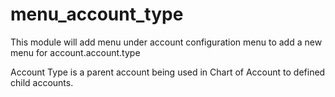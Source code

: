 # menu_account_type
This module will add menu under account configuration menu to add a new menu for account.account.type

Account Type is a parent account being used in Chart of Account to defined child accounts. 
